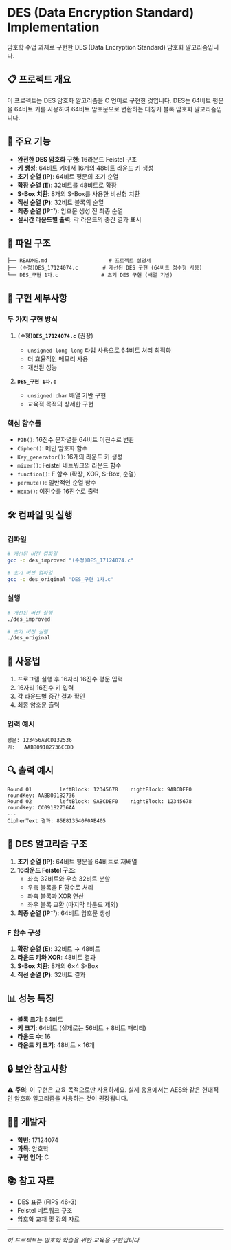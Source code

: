 # DES (Data Encryption Standard) Implementation

암호학 수업 과제로 구현한 DES (Data Encryption Standard) 암호화 알고리즘입니다.

## 📋 프로젝트 개요

이 프로젝트는 DES 암호화 알고리즘을 C 언어로 구현한 것입니다. DES는 64비트 평문을 64비트 키를 사용하여 64비트 암호문으로 변환하는 대칭키 블록 암호화 알고리즘입니다.

## 🚀 주요 기능

- **완전한 DES 암호화 구현**: 16라운드 Feistel 구조
- **키 생성**: 64비트 키에서 16개의 48비트 라운드 키 생성
- **초기 순열 (IP)**: 64비트 평문의 초기 순열
- **확장 순열 (E)**: 32비트를 48비트로 확장
- **S-Box 치환**: 8개의 S-Box를 사용한 비선형 치환
- **직선 순열 (P)**: 32비트 블록의 순열
- **최종 순열 (IP⁻¹)**: 암호문 생성 전 최종 순열
- **실시간 라운드별 출력**: 각 라운드의 중간 결과 표시

## 📁 파일 구조

```
├── README.md                    # 프로젝트 설명서
├── (수정)DES_17124074.c        # 개선된 DES 구현 (64비트 정수형 사용)
└── DES_구현 1차.c              # 초기 DES 구현 (배열 기반)
```

## 🔧 구현 세부사항

### 두 가지 구현 방식

1. **`(수정)DES_17124074.c`** (권장)
   - `unsigned long long` 타입 사용으로 64비트 처리 최적화
   - 더 효율적인 메모리 사용
   - 개선된 성능

2. **`DES_구현 1차.c`**
   - `unsigned char` 배열 기반 구현
   - 교육적 목적의 상세한 구현

### 핵심 함수들

- `P2B()`: 16진수 문자열을 64비트 이진수로 변환
- `Cipher()`: 메인 암호화 함수
- `Key_generator()`: 16개의 라운드 키 생성
- `mixer()`: Feistel 네트워크의 라운드 함수
- `function()`: F 함수 (확장, XOR, S-Box, 순열)
- `permute()`: 일반적인 순열 함수
- `Hexa()`: 이진수를 16진수로 출력

## 🛠️ 컴파일 및 실행

### 컴파일
```bash
# 개선된 버전 컴파일
gcc -o des_improved "(수정)DES_17124074.c"

# 초기 버전 컴파일
gcc -o des_original "DES_구현 1차.c"
```

### 실행
```bash
# 개선된 버전 실행
./des_improved

# 초기 버전 실행
./des_original
```

## 📝 사용법

1. 프로그램 실행 후 16자리 16진수 평문 입력
2. 16자리 16진수 키 입력
3. 각 라운드별 중간 결과 확인
4. 최종 암호문 출력

### 입력 예시
```
평문: 123456ABCD132536
키:   AABB09182736CCDD
```

## 🔍 출력 예시

```
Round 01         leftBlock: 12345678    rightBlock: 9ABCDEF0    roundKey: AABB09182736
Round 02         leftBlock: 9ABCDEF0    rightBlock: 12345678    roundKey: CC09182736AA
...
CipherText 결과: 85E813540F0AB405
```

## 🧮 DES 알고리즘 구조

1. **초기 순열 (IP)**: 64비트 평문을 64비트로 재배열
2. **16라운드 Feistel 구조**:
   - 좌측 32비트와 우측 32비트 분할
   - 우측 블록을 F 함수로 처리
   - 좌측 블록과 XOR 연산
   - 좌우 블록 교환 (마지막 라운드 제외)
3. **최종 순열 (IP⁻¹)**: 64비트 암호문 생성

### F 함수 구성
1. **확장 순열 (E)**: 32비트 → 48비트
2. **라운드 키와 XOR**: 48비트 결과
3. **S-Box 치환**: 8개의 6×4 S-Box
4. **직선 순열 (P)**: 32비트 결과

## 📊 성능 특징

- **블록 크기**: 64비트
- **키 크기**: 64비트 (실제로는 56비트 + 8비트 패리티)
- **라운드 수**: 16
- **라운드 키 크기**: 48비트 × 16개

## 🔒 보안 참고사항

⚠️ **주의**: 이 구현은 교육 목적으로만 사용하세요. 실제 응용에서는 AES와 같은 현대적인 암호화 알고리즘을 사용하는 것이 권장됩니다.

## 👨‍💻 개발자

- **학번**: 17124074
- **과목**: 암호학
- **구현 언어**: C

## 📚 참고 자료

- DES 표준 (FIPS 46-3)
- Feistel 네트워크 구조
- 암호학 교재 및 강의 자료

---

*이 프로젝트는 암호학 학습을 위한 교육용 구현입니다.*

